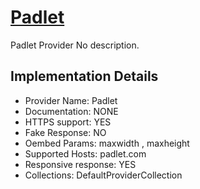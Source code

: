 # [Padlet](https://padlet.com)

Padlet Provider
No description.

## Implementation Details

- Provider
Name: Padlet
- Documentation: NONE
- HTTPS support: YES
- Fake Response: NO
- Oembed Params: maxwidth , maxheight
- Supported Hosts: padlet.com
- Responsive response: YES
- Collections: DefaultProviderCollection


